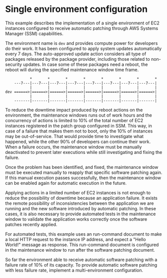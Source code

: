 # Single environment configuration

This example describes the implementation of a single environment of EC2
instances configured to receive automatic patching through AWS Systems Manager
(SSM) capabilities.

The environment name is `dev` and provides compute power for developers do
their work. It has been configured to apply system updates automatically every
7 days. The auto-approved update action considers all type of packages released
by the package provider, including those related to non-security updates. In
case some of these packages need a reboot, the reboot will during the specified
maintenance window time frame.

```
           *       *       *       *       *       *       *       *
    ---7---|---7---|---7---|---7---|---7---|---7---|---7---|---7---|
           |       |       |       |       |       |       |       |
dev ======>|======>|======>|======>|======>|======>|======>|======>|
           |       |       |       |       |       |       |       |
    -------|-------|-------|-------|-------|-------|-------|-------|
```

To reduce the downtime impact produced by reboot actions on the environment,
the maintenance windows runs out of work hours and the concurrency of actions
is limited to 10% of the total number of EC2 instances registered in the patch
group configured in SSM. This way, in case of a failure that makes them not to
boot, only the 10% of instances may be out-of-service. That would provide time
to investigate what happened, while the other 90% of developers can continue
their work. When a failure occurs, the maintenance window must be manually
deactivated to prevent later executions while still investigating and fixing
the failure.

Once the problem has been identified, and fixed, the maintenance window must be
executed manually to reapply that specific software patching again. If this
manual execution passes successfully, then the maintenance window can be
enabled again for automatic execution in the future.

Applying actions in a limited number of EC2 instances is not enough to reduce
the possibility of downtime because an application failure. It exists the
remote possibility of inconsistencies between the application we are running
and the new software introduced by automatic patching. In these cases, it is
also necessary to provide automated tests in the maintenance window to validate
the application works correctly once the software patches recently applied.

For automated tests, this example uses an run-command document to make a local
HTTP request to the instance IP address, and expect a "Hello World!" message as
response. This run-command document is configured in the maintenance window to
run after the software patching document.

So far the environment able to receive automatic software patching with a
failure rate of 10% of its capacity. To provide automatic software patching
with less failure rate, implement a multi-environment configuration.
